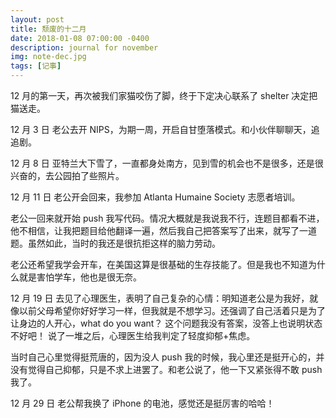 ```yaml
---
layout: post
title: 颓废的十二月
date: 2018-01-08 07:00:00 -0400
description: journal for november
img: note-dec.jpg
tags: [记事]
---
```


12 月的第一天，再次被我们家猫咬伤了脚，终于下定决心联系了 shelter 决定把猫送走。

12 月 3 日 老公去开 NIPS，为期一周，开启自甘堕落模式。和小伙伴聊聊天，追追剧。

12 月 8 日 亚特兰大下雪了，一直都身处南方，见到雪的机会也不是很多，还是很兴奋的，去公园拍了些照片。

12 月 11 日 老公开会回来，我参加 Atlanta Humaine Society 志愿者培训。

老公一回来就开始 push 我写代码。情况大概就是我说我不行，连题目都看不进，他不相信，让我把题目给他翻译一遍，然后我自己把答案写了出来，就写了一道题。虽然如此，当时的我还是很抗拒这样的脑力劳动。

老公还希望我学会开车，在美国这算是很基础的生存技能了。但是我也不知道为什么就是害怕学车，他也是很无奈。

12 月 19 日 去见了心理医生，表明了自己复杂的心情：明知道老公是为我好，就像以前父母希望你好好学习一样，但我就是不想学习。还强调了自己活着只是为了让身边的人开心，what do you want？ 这个问题我没有答案，没答上也说明状态不好吧！
说了一堆之后，心理医生给我判定了轻度抑郁+焦虑。

当时自己心里觉得挺荒唐的，因为没人 push 我的时候，我心里还是挺开心的，并没有觉得自己抑郁，只是不求上进罢了。和老公说了，他一下又紧张得不敢 push 我了。

12 月 29 日 老公帮我换了 iPhone 的电池，感觉还是挺厉害的哈哈！